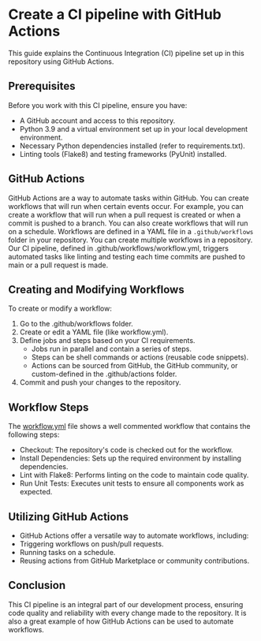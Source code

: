 # Create a CI pipeline with GitHub Actions

This guide explains the Continuous Integration (CI) pipeline set up in this repository using GitHub Actions.

## Prerequisites
Before you work with this CI pipeline, ensure you have:

- A GitHub account and access to this repository.
- Python 3.9 and a virtual environment set up in your local development environment.
- Necessary Python dependencies installed (refer to requirements.txt).
- Linting tools (Flake8) and testing frameworks (PyUnit) installed.


## GitHub Actions

GitHub Actions are a way to automate tasks within GitHub. You can create workflows that will run when certain events occur. For example, you can create a workflow that will run when a pull request is created or when a commit is pushed to a branch. You can also create workflows that will run on a schedule. Workflows are defined in a YAML file in a `.github/workflows` folder in your repository. You can create multiple workflows in a repository. Our CI pipeline, defined in .github/workflows/workflow.yml, triggers automated tasks like linting and testing each time commits are pushed to main or a pull request is made.

## Creating and Modifying Workflows

To create or modify a workflow:

1. Go to the .github/workflows folder.
2. Create or edit a YAML file (like workflow.yml).
3. Define jobs and steps based on your CI requirements.
    - Jobs run in parallel and contain a series of steps.
    - Steps can be shell commands or actions (reusable code snippets).
    - Actions can be sourced from GitHub, the GitHub community, or custom-defined in the .github/actions folder.
4. Commit and push your changes to the repository.

## Workflow Steps

The [workflow.yml](.github/workflows/workflow.yml) file  shows a well commented workflow that contains the following steps:

- Checkout: The repository's code is checked out for the workflow.
- Install Dependencies: Sets up the required environment by installing dependencies.
- Lint with Flake8: Performs linting on the code to maintain code quality.
- Run Unit Tests: Executes unit tests to ensure all components work as expected.

## Utilizing GitHub Actions

- GitHub Actions offer a versatile way to automate workflows, including:
- Triggering workflows on push/pull requests.
- Running tasks on a schedule.
- Reusing actions from GitHub Marketplace or community contributions.

## Conclusion
This CI pipeline is an integral part of our development process, ensuring code quality and reliability with every change made to the repository. It is also a great example of how GitHub Actions can be used to automate workflows.
